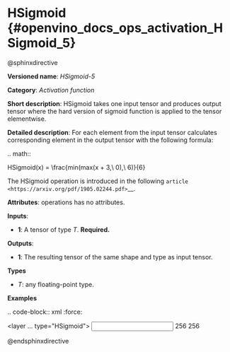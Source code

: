 # HSigmoid {#openvino_docs_ops_activation_HSigmoid_5}

@sphinxdirective

**Versioned name**: *HSigmoid-5*

**Category**: *Activation function*

**Short description**: HSigmoid takes one input tensor and produces output tensor where the hard version of sigmoid function is applied to the tensor elementwise.

**Detailed description**: For each element from the input tensor calculates corresponding
element in the output tensor with the following formula:

.. math::

   HSigmoid(x) = \frac{min(max(x + 3,\ 0),\ 6)}{6}


The HSigmoid operation is introduced in the following `article <https://arxiv.org/pdf/1905.02244.pdf>`__.

**Attributes**: operations has no attributes.

**Inputs**:

* **1**: A tensor of type *T*. **Required.**

**Outputs**:

* **1**: The resulting tensor of the same shape and type as input tensor.

**Types**

* *T*: any floating-point type.

**Examples**

.. code-block:: xml
   :force:

   <layer ... type="HSigmoid">
       <input>
           <port id="0">
               <dim>256</dim>
           </port>
       </input>
       <output>
           <port id="1">
               <dim>256</dim>
           </port>
       </output>
   </layer>

@endsphinxdirective

